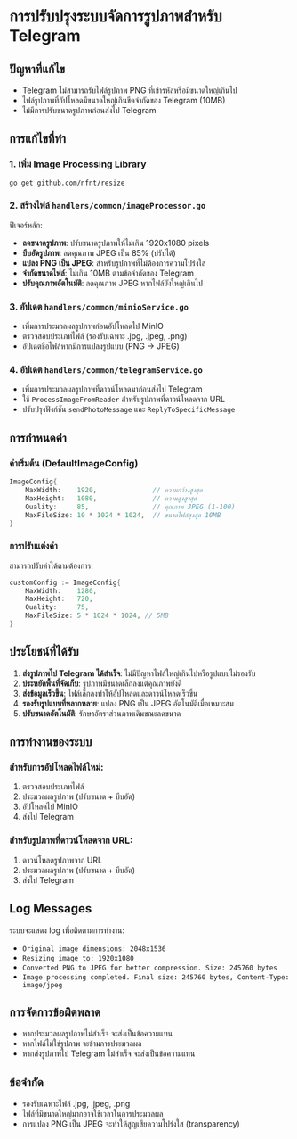 # การปรับปรุงระบบจัดการรูปภาพสำหรับ Telegram

## ปัญหาที่แก้ไข
- Telegram ไม่สามารถรับไฟล์รูปภาพ PNG ที่เข้ารหัสหรือมีขนาดใหญ่เกินไป
- ไฟล์รูปภาพที่อัปโหลดมีขนาดใหญ่เกินขีดจำกัดของ Telegram (10MB)
- ไม่มีการปรับขนาดรูปภาพก่อนส่งไป Telegram

## การแก้ไขที่ทำ

### 1. เพิ่ม Image Processing Library
```bash
go get github.com/nfnt/resize
```

### 2. สร้างไฟล์ `handlers/common/imageProcessor.go`
ฟีเจอร์หลัก:
- **ลดขนาดรูปภาพ**: ปรับขนาดรูปภาพให้ไม่เกิน 1920x1080 pixels
- **บีบอัดรูปภาพ**: ลดคุณภาพ JPEG เป็น 85% (ปรับได้)
- **แปลง PNG เป็น JPEG**: สำหรับรูปภาพที่ไม่ต้องการความโปร่งใส
- **จำกัดขนาดไฟล์**: ไม่เกิน 10MB ตามข้อจำกัดของ Telegram
- **ปรับคุณภาพอัตโนมัติ**: ลดคุณภาพ JPEG หากไฟล์ยังใหญ่เกินไป

### 3. อัปเดต `handlers/common/minioService.go`
- เพิ่มการประมวลผลรูปภาพก่อนอัปโหลดไป MinIO
- ตรวจสอบประเภทไฟล์ (รองรับเฉพาะ .jpg, .jpeg, .png)
- อัปเดตชื่อไฟล์หากมีการแปลงรูปแบบ (PNG → JPEG)

### 4. อัปเดต `handlers/common/telegramService.go`
- เพิ่มการประมวลผลรูปภาพที่ดาวน์โหลดมาก่อนส่งไป Telegram
- ใช้ `ProcessImageFromReader` สำหรับรูปภาพที่ดาวน์โหลดจาก URL
- ปรับปรุงฟังก์ชัน `sendPhotoMessage` และ `ReplyToSpecificMessage`

## การกำหนดค่า

### ค่าเริ่มต้น (DefaultImageConfig)
```go
ImageConfig{
    MaxWidth:    1920,              // ความกว้างสูงสุด
    MaxHeight:   1080,              // ความสูงสูงสุด  
    Quality:     85,                // คุณภาพ JPEG (1-100)
    MaxFileSize: 10 * 1024 * 1024,  // ขนาดไฟล์สูงสุด 10MB
}
```

### การปรับแต่งค่า
สามารถปรับค่าได้ตามต้องการ:
```go
customConfig := ImageConfig{
    MaxWidth:    1280,
    MaxHeight:   720,
    Quality:     75,
    MaxFileSize: 5 * 1024 * 1024, // 5MB
}
```

## ประโยชน์ที่ได้รับ

1. **ส่งรูปภาพไป Telegram ได้สำเร็จ**: ไม่มีปัญหาไฟล์ใหญ่เกินไปหรือรูปแบบไม่รองรับ
2. **ประหยัดพื้นที่จัดเก็บ**: รูปภาพมีขนาดเล็กลงแต่คุณภาพยังดี
3. **ส่งข้อมูลเร็วขึ้น**: ไฟล์เล็กลงทำให้อัปโหลดและดาวน์โหลดเร็วขึ้น
4. **รองรับรูปแบบที่หลากหลาย**: แปลง PNG เป็น JPEG อัตโนมัติเมื่อเหมาะสม
5. **ปรับขนาดอัตโนมัติ**: รักษาอัตราส่วนภาพเดิมขณะลดขนาด

## การทำงานของระบบ

### สำหรับการอัปโหลดไฟล์ใหม่:
1. ตรวจสอบประเภทไฟล์
2. ประมวลผลรูปภาพ (ปรับขนาด + บีบอัด)
3. อัปโหลดไป MinIO
4. ส่งไป Telegram

### สำหรับรูปภาพที่ดาวน์โหลดจาก URL:
1. ดาวน์โหลดรูปภาพจาก URL
2. ประมวลผลรูปภาพ (ปรับขนาด + บีบอัด)
3. ส่งไป Telegram

## Log Messages
ระบบจะแสดง log เพื่อติดตามการทำงาน:
- `Original image dimensions: 2048x1536`
- `Resizing image to: 1920x1080`
- `Converted PNG to JPEG for better compression. Size: 245760 bytes`
- `Image processing completed. Final size: 245760 bytes, Content-Type: image/jpeg`

## การจัดการข้อผิดพลาด
- หากประมวลผลรูปภาพไม่สำเร็จ จะส่งเป็นข้อความแทน
- หากไฟล์ไม่ใช่รูปภาพ จะข้ามการประมวลผล
- หากส่งรูปภาพไป Telegram ไม่สำเร็จ จะส่งเป็นข้อความแทน

## ข้อจำกัด
- รองรับเฉพาะไฟล์ .jpg, .jpeg, .png
- ไฟล์ที่มีขนาดใหญ่มากอาจใช้เวลาในการประมวลผล
- การแปลง PNG เป็น JPEG จะทำให้สูญเสียความโปร่งใส (transparency)